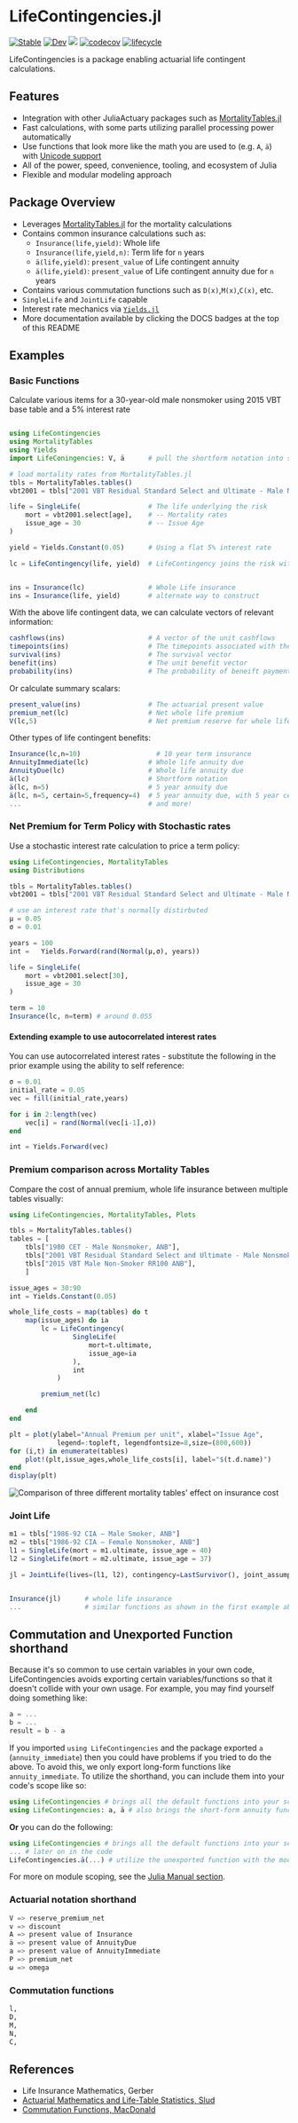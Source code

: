 # LifeContingencies.jl

[![Stable](https://img.shields.io/badge/docs-stable-blue.svg)](https://JuliaActuary.github.io/LifeContingencies.jl/stable/) 
[![Dev](https://img.shields.io/badge/docs-dev-blue.svg)](https://JuliaActuary.github.io/LifeContingencies.jl/dev/)
![](https://github.com/JuliaActuary/LifeContingencies.jl/workflows/CI/badge.svg)
[![codecov](https://codecov.io/gh/JuliaActuary/LifeContingencies.jl/branch/master/graph/badge.svg)](https://codecov.io/gh/JuliaActuary/LifeContingencies.jl)
[![lifecycle](https://img.shields.io/badge/LifeCycle-Developing-yellow)](https://www.tidyverse.org/lifecycle/)

LifeContingencies is a package enabling actuarial life contingent calculations.

## Features

- Integration with other JuliaActuary packages such as [MortalityTables.jl](https://github.com/JuliaActuary/MortalityTables.jl)
- Fast calculations, with some parts utilizing parallel processing power automatically
- Use functions that look more like the math you are used to (e.g. `A`, `ä`) with [Unicode support](https://docs.julialang.org/en/v1/manual/unicode-input/index.html)
- All of the power, speed, convenience, tooling, and ecosystem of Julia
- Flexible and modular modeling approach

## Package Overview

- Leverages [MortalityTables.jl](https://github.com/JuliaActuary/MortalityTables.jl) for
the mortality calculations
- Contains common insurance calculations such as:
  - `Insurance(life,yield)`: Whole life
  - `Insurance(life,yield,n)`: Term life for `n` years
  - `ä(life,yield)`: `present_value` of Life contingent annuity
  - `ä(life,yield)`: `present_value` of Life contingent annuity due for `n` years
- Contains various commutation functions such as `D(x)`,`M(x)`,`C(x)`, etc.
- `SingleLife` and `JointLife` capable
- Interest rate mechanics via [`Yields.jl`](https://github.com/JuliaActuary/Yields.jl)
- More documentation available by clicking the DOCS badges at the top of this README

## Examples

### Basic Functions

Calculate various items for a 30-year-old male nonsmoker using 2015 VBT base table and a 5% interest rate

```julia

using LifeContingencies
using MortalityTables
using Yields
import LifeConingencies: V, ä      # pull the shortform notation into scope

# load mortality rates from MortalityTables.jl
tbls = MortalityTables.tables()
vbt2001 = tbls["2001 VBT Residual Standard Select and Ultimate - Male Nonsmoker, ANB"]

life = SingleLife(                 # The life underlying the risk
    mort = vbt2001.select[age],    # -- Mortality rates
    issue_age = 30                 # -- Issue Age
)

yield = Yields.Constant(0.05)      # Using a flat 5% interest rate

lc = LifeContingency(life, yield)  # LifeContingency joins the risk with interest


ins = Insurance(lc)                # Whole Life insurance
ins = Insurance(life, yield)       # alternate way to construct
```

With the above life contingent data, we can calculate vectors of relevant information:

```julia
cashflows(ins)                     # A vector of the unit cashflows
timepoints(ins)                    # The timepoints associated with the cashflows
survival(ins)                      # The survival vector
benefit(ins)                       # The unit benefit vector
probability(ins)                   # The probability of beneift payment
```

Or calculate summary scalars:

```julia
present_value(ins)                 # The actuarial present value
premium_net(lc)                    # Net whole life premium 
V(lc,5)                            # Net premium reserve for whole life insurance at time 5
```

Other types of life contingent benefits:

```julia
Insurance(lc,n=10)                   # 10 year term insurance
AnnuityImmediate(lc)               # Whole life annuity due
AnnuityDue(lc)                     # Whole life annuity due
ä(lc)                              # Shortform notation
ä(lc, n=5)                         # 5 year annuity due
ä(lc, n=5, certain=5,frequency=4)  # 5 year annuity due, with 5 year certain payable 4x per year
...                                # and more!
```

### Net Premium for Term Policy with Stochastic rates
Use a stochastic interest rate calculation to price a term policy:

```julia
using LifeContingencies, MortalityTables
using Distributions

tbls = MortalityTables.tables()
vbt2001 = tbls["2001 VBT Residual Standard Select and Ultimate - Male Nonsmoker, ANB"]

# use an interest rate that's normally distirbuted
μ = 0.05
σ = 0.01

years = 100
int =   Yields.Forward(rand(Normal(μ,σ), years))

life = SingleLife(
    mort = vbt2001.select[30],
    issue_age = 30
)

term = 10
Insurance(lc, n=term) # around 0.055
```

#### Extending example to use autocorrelated interest rates

You can use autocorrelated interest rates - substitute the following in the prior example
using the ability to self reference:

```julia
σ = 0.01
initial_rate = 0.05
vec = fill(initial_rate,years)

for i in 2:length(vec)
    vec[i] = rand(Normal(vec[i-1],σ))
end

int = Yields.Forward(vec)
```

### Premium comparison across Mortality Tables

Compare the cost of annual premium, whole life insurance between multiple tables visually:

```julia
using LifeContingencies, MortalityTables, Plots

tbls = MortalityTables.tables()
tables = [
    tbls["1980 CET - Male Nonsmoker, ANB"],
    tbls["2001 VBT Residual Standard Select and Ultimate - Male Nonsmoker, ANB"],
    tbls["2015 VBT Male Non-Smoker RR100 ANB"],
    ]

issue_ages = 30:90
int = Yields.Constant(0.05)

whole_life_costs = map(tables) do t
    map(issue_ages) do ia
        lc = LifeContingency(
                SingleLife(
                    mort=t.ultimate,
                    issue_age=ia
                ),
                int
            )

        premium_net(lc)

    end
end

plt = plot(ylabel="Annual Premium per unit", xlabel="Issue Age",
            legend=:topleft, legendfontsize=8,size=(800,600))
for (i,t) in enumerate(tables)
    plot!(plt,issue_ages,whole_life_costs[i], label="$(t.d.name)")
end
display(plt)
```
![Comparison of three different mortality tables' effect on insurance cost](https://user-images.githubusercontent.com/711879/85190836-cb539800-b281-11ea-96b0-e3f3eab59449.png)


### Joint Life

```julia
m1 = tbls["1986-92 CIA – Male Smoker, ANB"]
m2 = tbls["1986-92 CIA – Female Nonsmoker, ANB"]
l1 = SingleLife(mort = m1.ultimate, issue_age = 40)
l2 = SingleLife(mort = m2.ultimate, issue_age = 37)

jl = JointLife(lives=(l1, l2), contingency=LastSurvivor(), joint_assumption=Frasier())


Insurance(jl)      # whole life insurance
...                # similar functions as shown in the first example above
```

## Commutation and Unexported Function shorthand

Because it's so common to use certain variables in your own code, LifeContingencies avoids exporting certain variables/functions so that it doesn't collide with your own usage. For example, you may find yourself doing something like:

```julia
a = ...
b = ...
result = b - a
```

If you imported `using LifeContingencies` and the package exported `a` (`annuity_immediate`) then you could have problems if you tried to do the above. To avoid this, we only export long-form functions like `annuity_immediate`. To utilize the shorthand, you can include them into your code's scope like so:

```julia
using LifeContingencies # brings all the default functions into your scope
using LifeContingencies: a, ä # also brings the short-form annuity functions into scope
```

**Or** you can do the following:

```julia
using LifeContingencies # brings all the default functions into your scope
... # later on in the code
LifeContingencies.ä(...) # utilize the unexported function with the module name
```

For more on module scoping, see the [Julia Manual section](https://docs.julialang.org/en/latest/manual/modules/#Summary-of-module-usage-1).

### Actuarial notation shorthand

```julia
V => reserve_premium_net
v => discount
A => present value of Insurance
ä => present value of AnnuityDue
a => present value of AnnuityImmediate
P => premium_net
ω => omega
```
### Commutation functions

```julia
l,
D,
M,
N,
C,
```

## References

- Life Insurance Mathematics, Gerber
- [Actuarial Mathematics and Life-Table Statistics, Slud](http://www2.math.umd.edu/~slud/s470/BookChaps/Chp6.pdf)
- [Commutation Functions, MacDonald](http://www.macs.hw.ac.uk/~angus/papers/eas_offprints/commfunc.pdf)
